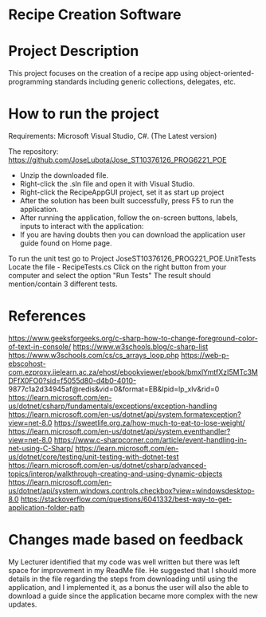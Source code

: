 # Recipe Creation Software

#  Project Description

This project focuses on the creation of a recipe app using object-oriented-programming standards including generic collections, delegates, etc.

#  How to run the project

Requirements: Microsoft Visual Studio, C#. (The Latest version)

The repository: https://github.com/JoseLubota/Jose_ST10376126_PROG6221_POE
* Unzip the downloaded file.
* Right-click the .sln file and open it with Visual Studio.
* Right-click the RecipeAppGUI project, set it as start up project
* After the solution has been built successfully, press F5 to run the application.
* After running the application, follow the on-screen buttons, labels, inputs to interact with the application:
* If you are having doubts then you can download the application user guide found on Home page.


To run the unit test go to
    Project JoseST10376126_PROG221_POE.UnitTests
    Locate the file - RecipeTests.cs
    Click on the right button from your computer and select the option "Run Tests"
    The result should mention/contain 3 different tests.
    

#  References

https://www.geeksforgeeks.org/c-sharp-how-to-change-foreground-color-of-text-in-console/
https://www.w3schools.blog/c-sharp-list
https://www.w3schools.com/cs/cs_arrays_loop.php
https://web-p-ebscohost-com.ezproxy.iielearn.ac.za/ehost/ebookviewer/ebook/bmxlYmtfXzI5MTc3MDFfX0FO0?sid=f5055d80-d4b0-4010-      9877c1a2d34945af@redis&vid=0&format=EB&lpid=lp_xlv&rid=0     
https://learn.microsoft.com/en-us/dotnet/csharp/fundamentals/exceptions/exception-handling
https://learn.microsoft.com/en-us/dotnet/api/system.formatexception?view=net-8.0
https://sweetlife.org.za/how-much-to-eat-to-lose-weight/
https://learn.microsoft.com/en-us/dotnet/api/system.eventhandler?view=net-8.0
https://www.c-sharpcorner.com/article/event-handling-in-net-using-C-Sharp/
https://learn.microsoft.com/en-us/dotnet/core/testing/unit-testing-with-dotnet-test
https://learn.microsoft.com/en-us/dotnet/csharp/advanced-topics/interop/walkthrough-creating-and-using-dynamic-objects
https://learn.microsoft.com/en-us/dotnet/api/system.windows.controls.checkbox?view=windowsdesktop-8.0
https://stackoverflow.com/questions/6041332/best-way-to-get-application-folder-path

# Changes made based on feedback 

My Lecturer identified that my code was well written but there was left space for improvement in my ReadMe file. 
He suggested that I should more details in the file regarding the steps from downloading until using the application,
and I implemented it, as a bonus the user will also the able to download a guide since the application became more complex with 
the new updates.

